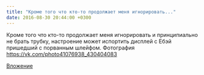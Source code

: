 ```yaml
---
title: "Кроме того что кто-то продолжает меня игнорировать..."
date: 2016-08-30 20:44:00 +0300
---
```


Кроме того что кто-то продолжает меня игнорировать и принципиально не брать трубку, настроение может испортить дисплей с Ебэй пришедший с порванным шлейфом.
Фотография
https://vk.com/photo41076938_430404083

[Вложение](https://vk.com/photo41076938_430404083)
